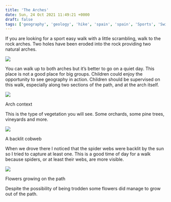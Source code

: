 ```yaml
---
title: 'The Arches'
date: Sun, 24 Oct 2021 11:49:21 +0000
draft: false
tags: ['geography', 'geology', 'hike', 'spain', 'spain', 'Sports', 'Swiss walks', 'travel', 'walking']
---
```


If you are looking for a sport easy walk with a little scrambling, walk to the rock arches. Two holes have been eroded into the rock providing two natural arches.

![](https://www.main-vision.com/richard/blog/wp-content/uploads/2021/10/img_0214-768x1024.jpg)

You can walk up to both arches but it’s better to go on a quiet day. This place is not a good place for big groups. Children could enjoy the opportunity to see geography in action. Children should be supervised on this walk, especially along two sections of the path, and at the arch itself.

![](https://www.main-vision.com/richard/blog/wp-content/uploads/2021/10/img_0225-1024x768.jpg)

Arch context

This is the type of vegetation you will see. Some orchards, some pine trees, vineyards and more.

![](https://www.main-vision.com/richard/blog/wp-content/uploads/2021/10/img_0199-768x1024.jpg)

A backlit cobweb

When we drove there I noticed that the spider webs were backlit by the sun so I tried to capture at least one. This is a good time of day for a walk because spiders, or at least their webs, are more visible.

![](https://www.main-vision.com/richard/blog/wp-content/uploads/2021/10/img_0230-768x1024.jpg)

Flowers growing on the path

Despite the possibility of being trodden some flowers did manage to grow out of the path.